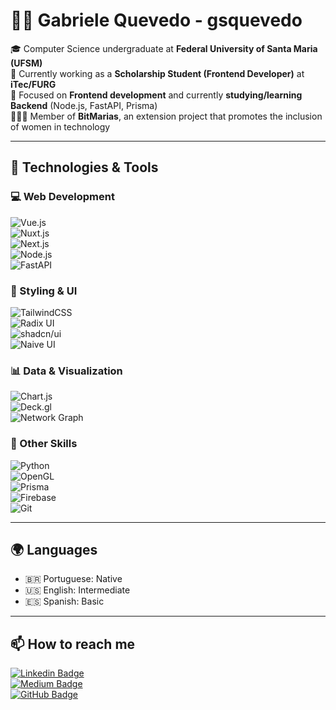 # 👩‍💻 Gabriele Quevedo  - gsquevedo

🎓 Computer Science undergraduate at **Federal University of Santa Maria (UFSM)**  
💼 Currently working as a **Scholarship Student (Frontend Developer)** at **iTec/FURG**  
🌱 Focused on **Frontend development** and currently **studying/learning Backend** (Node.js, FastAPI, Prisma)  
👩‍👩‍👧 Member of **BitMarias**, an extension project that promotes the inclusion of women in technology  

---

## 🚀 Technologies & Tools  

### 💻 Web Development  
![Vue.js](https://img.shields.io/badge/Vue.js-35495E?style=for-the-badge&logo=vuedotjs&logoColor=4FC08D)  
![Nuxt.js](https://img.shields.io/badge/Nuxt.js-00DC82?style=for-the-badge&logo=nuxtdotjs&logoColor=white)  
![Next.js](https://img.shields.io/badge/Next.js-000000?style=for-the-badge&logo=nextdotjs&logoColor=white)  
![Node.js](https://img.shields.io/badge/Node.js-339933?style=for-the-badge&logo=nodedotjs&logoColor=white)  
![FastAPI](https://img.shields.io/badge/FastAPI-009688?style=for-the-badge&logo=fastapi&logoColor=white)  

### 🎨 Styling & UI  
![TailwindCSS](https://img.shields.io/badge/TailwindCSS-38B2AC?style=for-the-badge&logo=tailwindcss&logoColor=white)  
![Radix UI](https://img.shields.io/badge/Radix_UI-111111?style=for-the-badge&logoColor=white)  
![shadcn/ui](https://img.shields.io/badge/shadcn%2Fui-000000?style=for-the-badge&logo=ui&logoColor=white)  
![Naive UI](https://img.shields.io/badge/Naive_UI-00A1F1?style=for-the-badge&logoColor=white) <!-- Added Naive UI experience -->

### 📊 Data & Visualization  
![Chart.js](https://img.shields.io/badge/Chart.js-FF6384?style=for-the-badge&logo=chartdotjs&logoColor=white)  
![Deck.gl](https://img.shields.io/badge/Deck.gl-3DDC84?style=for-the-badge&logo=googleearth&logoColor=white)  
![Network Graph](https://img.shields.io/badge/Network%20Graph-4285F4?style=for-the-badge&logo=graphql&logoColor=white)  

### 🔧 Other Skills  
![Python](https://img.shields.io/badge/Python-3776AB?style=for-the-badge&logo=python&logoColor=white)  
![OpenGL](https://img.shields.io/badge/OpenGL-5586A4?style=for-the-badge&logo=opengl&logoColor=white)  
![Prisma](https://img.shields.io/badge/Prisma-2D3748?style=for-the-badge&logo=prisma&logoColor=white)  
![Firebase](https://img.shields.io/badge/Firebase-FFCA28?style=for-the-badge&logo=firebase&logoColor=black)  
![Git](https://img.shields.io/badge/Git-F05032?style=for-the-badge&logo=git&logoColor=white)  

---

## 🌍 Languages  
- 🇧🇷 Portuguese: Native  
- 🇺🇸 English: Intermediate  
- 🇪🇸 Spanish: Basic  

---

## 📫 How to reach me  
[![Linkedin Badge](https://img.shields.io/badge/LinkedIn-0077B5?style=for-the-badge&logo=linkedin&logoColor=white)](https://www.linkedin.com/in/gsquevedo)  
[![Medium Badge](https://img.shields.io/badge/Medium-000000?style=for-the-badge&logo=medium&logoColor=white)](https://medium.com/@gabrielequevedo)  
[![GitHub Badge](https://img.shields.io/badge/GitHub-100000?style=for-the-badge&logo=github&logoColor=white)](https://github.com/gsquevedo)  
